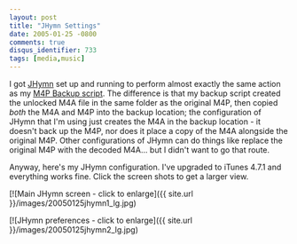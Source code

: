 ```yaml
---
layout: post
title: "JHymn Settings"
date: 2005-01-25 -0800
comments: true
disqus_identifier: 733
tags: [media,music]
---
```

I got [JHymn](http://www.hymn-project.org/jhymndoc/) set up and running
to perform almost exactly the same action as my [M4P Backup
script](/archive/2004/12/29/m4p-backupdecryption-script.aspx). The
difference is that my backup script created the unlocked M4A file in the
same folder as the original M4P, then copied *both* the M4A and M4P into
the backup location; the configuration of JHymn that I'm using just
creates the M4A in the backup location - it doesn't back up the M4P, nor
does it place a copy of the M4A alongside the original M4P. Other
configurations of JHymn can do things like replace the original M4P with
the decoded M4A... but I didn't want to go that route.

 Anyway, here's my JHymn configuration. I've upgraded to iTunes 4.7.1
and everything works fine. Click the screen shots to get a larger view.

 [![Main JHymn screen - click to
enlarge]({{ site.url }}/images/20050125jhymn1_lg.jpg)

 [![JHymn preferences - click to
enlarge]({{ site.url }}/images/20050125jhymn2_lg.jpg)

